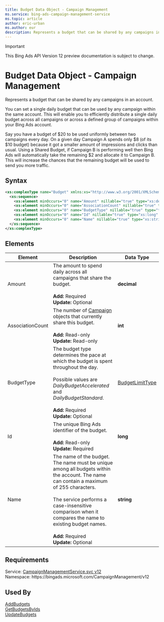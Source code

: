 ```yaml
---
title: Budget Data Object - Campaign Management
ms.service: bing-ads-campaign-management-service
ms.topic: article
author: eric-urban
ms.author: eur
description: Represents a budget that can be shared by any campaigns in an account.
---
```

> [!IMPORTANT]
> This Bing Ads API Version 12 preview documentation is subject to change.

# Budget Data Object - Campaign Management
Represents a budget that can be shared by any campaigns in an account.

You can set a single daily budget that can be used by any campaign within the same account. This will enable you to efficiently distribute a single daily budget across all campaigns or across a defined group of campaigns within your Bing Ads account. 

Say you have a budget of $20 to be used uniformly between two campaigns every day. On a given day Campaign A spends only $8 (of its $10 budget) because it got a smaller amount of impressions and clicks than usual. Using a Shared Budget, if Campaign B is performing well then Bing Ads will automatically take the remaining $2 and allocate it to Campaign B. This will increase the chances that the remaining budget will be used to send you more traffic. 

## Syntax
```xml
<xs:complexType name="Budget" xmlns:xs="http://www.w3.org/2001/XMLSchema">
  <xs:sequence>
    <xs:element minOccurs="0" name="Amount" nillable="true" type="xs:decimal" />
    <xs:element minOccurs="0" name="AssociationCount" nillable="true" type="xs:int" />
    <xs:element minOccurs="0" name="BudgetType" nillable="true" type="tns:BudgetLimitType" />
    <xs:element minOccurs="0" name="Id" nillable="true" type="xs:long" />
    <xs:element minOccurs="0" name="Name" nillable="true" type="xs:string" />
  </xs:sequence>
</xs:complexType>
```

## <a name="elements"></a>Elements

|Element|Description|Data Type|
|-----------|---------------|-------------|
|<a name="amount"></a>Amount|The amount to spend daily across all campaigns that share the budget.<br/><br/>**Add:** Required<br/>**Update:** Optional|**decimal**|
|<a name="associationcount"></a>AssociationCount|The number of [Campaign](campaign.md) objects that currently share this budget.<br/><br/>**Add:** Read-only<br/>**Update:** Read-only|**int**|
|<a name="budgettype"></a>BudgetType|The budget type determines the pace at which the budget is spent throughout the day.<br /><br />Possible values are *DailyBudgetAccelerated* and *DailyBudgetStandard*.<br/><br/>**Add:** Required<br/>**Update:** Optional|[BudgetLimitType](budgetlimittype.md)|
|<a name="id"></a>Id|The unique Bing Ads identifier of the budget.<br/><br/>**Add:** Read-only<br/>**Update:** Required|**long**|
|<a name="name"></a>Name|The name of the budget. The name must be unique among all budgets within the account. The name can contain a maximum of 255 characters.<br /><br />The service performs a case-insensitive comparison when it compares the name to existing budget names.<br/><br/>**Add:** Required<br/>**Update:** Optional|**string**|

## Requirements
Service: [CampaignManagementService.svc v12](https://campaign.api.bingads.microsoft.com/Api/Advertiser/CampaignManagement/v11/CampaignManagementService.svc)  
Namespace: https\://bingads.microsoft.com/CampaignManagement/v12  

## Used By
[AddBudgets](addbudgets.md)  
[GetBudgetsByIds](getbudgetsbyids.md)  
[UpdateBudgets](updatebudgets.md)  
